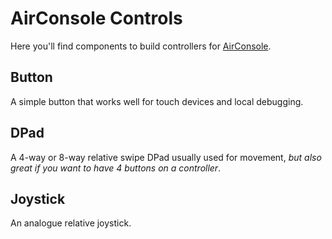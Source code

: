 # AirConsole Controls
Here you'll find components to build controllers for [AirConsole](http://www.airconsole.com/).


## Button
A simple button that works well for touch devices and local debugging.

## DPad
A 4-way or 8-way relative swipe DPad usually used for movement, *but also great if you want to have 4 buttons on a controller*.

## Joystick
An analogue relative joystick.

